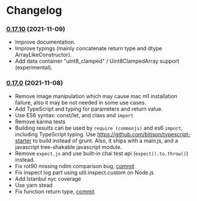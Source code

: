 # Changelog

### [0.17.10](https://github.com/grimmer0125/numjs/compare/v0.17.0...v0.17.10) (2021-11-09)

- Improve documentation.
- Improve typings (mainly concatenate return type and dtype ArrayLikeConstructor). 
- Add data container "uint8_clamped" / Uint8ClampedArray support (experimental).  
### [0.17.0](https://github.com/grimmer0125/numjs/compare/v0.16.0.1...v0.17.0) (2021-11-08)

- Remove image manipulation which may cause mac m1 installation failure, also it may be not needed in some use cases. 
- Add TypeScript and typing for parameters and return value.
- Use ES6 syntax: const/let, and class and `import` 
- Remove karma tests
- Building results can be used by `require (commonjs)` and es6 `import`, including TypeScript typing. Use https://github.com/bitjson/typescript-starter to build instead of grunt. Also, it ships with a main.js, and a  javascript  tree-shakable javascript module.
- Remove `expect.js` and use built-in chai test api (`expect().to.throw()`) instead.
- Fix rot90 missing ndim comparison bug, [commit](https://github.com/grimmer0125/numjs/pull/4/commits/dbf70845cbb784748fbc16d87bfb69b47053f7c2)
- Fix inspect log part using util.inspect.custom on Node.js
- Add Istanbul nyc coverage
- Use yarn stead
- Fix function return type, [commit](https://github.com/grimmer0125/numjs/pull/4/commits/d77f2a0788353f4680ec0befd3b974969d8524d2)